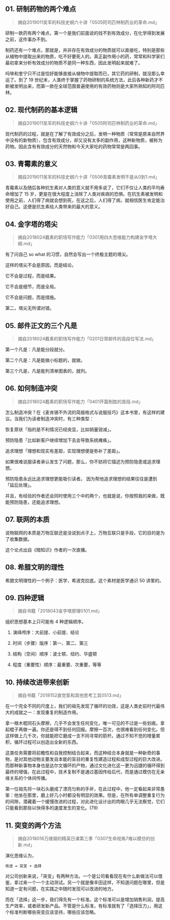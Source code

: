 ## 01. 研制药物的两个难点
> 摘自2019011吴军的科技史纲六十讲「0505阿司匹林制药业的革命.md」

研制一款药有两个难点，第一个是我们前面说的找不到有效成分，在化学得到发展之前，这件事办不到。

制药还有一个难点，那就是，并非存在有效成分的物质就可以直接吃，特别是那些从植物中提取出来的物质，吃不好要死人的。真正副作用小的药，常常和科学家们最初拿来分析有效成分的物质不是同一种东西，因此发明起来就难了。

吗啡和奎宁只不过是恰好能够直接从植物中提取而已，其它药的研制，就没那么幸运了。到了 19 世纪末，人类终于掌握了药物研制的系统方法，此后各种新药才不断被发明出来，而第一款在全球范围普遍使用的有效药物则是大家所熟知的阿司匹林。

## 02. 现代制药的基本逻辑
> 摘自2019011吴军的科技史纲六十讲「0505阿司匹林制药业的革命.md」

现代制药的过程，就是在了解了有效成分之后，发明一种物质（常常是原来自然界中没有的新物质），包含有效成分，却又没有太多的副作用，这种新物质，被称为药物。因此含有有效成分的天然物和今天大家吃的药物常常是两回事。

## 03. 青霉素的意义
> 摘自2019011吴军的科技史纲六十讲「0506青霉素发明不是从0到1.md」

青霉素以及随后各种抗生素对人类的意义就不用多说了，它们不仅让人类的平均寿命增加了 15 岁，更是在很大程度上消除了人类对疾病的恐惧。在抗生素被发明和使用之前，人们得了病就会想到死，在这之后，人们得了病，就相信医生肯定能治好自己。这便是抗生素给人类带来的最大的意义。

## 04. 金字塔的塔尖
> 摘自2018024戴素的职场写作能力「0301用四大思维能力构建金字塔大纲.md」

有了问自己 so what 的习惯，自然会写出一个终极主题的塔尖。

这样的塔尖不会是原因，而是结论。

它不会是过程，而是结果。

它不会是细节，而是全局。

它不会是问题，而是措施。

第二，塔尖无所谓对错。

## 05. 邮件正文的三个凡是
> 摘自2018024戴素的职场写作能力「0201日常邮件的高段位写法.md」

第一个凡是：凡是能分段就分。

第二个凡是：凡是能做小标题的，就做。

第三个凡是，凡是能列清单图表的，就列。

## 06. 如何制造冲突
> 摘自2018024戴素的职场写作能力「0401开篇制胜的首段.md」

怎么制造冲突？在《麦肯锡不外流的简报格式与说服技巧》这本书里，有这样的建议。当我们为读者制造冲突时，有三种类型：

恢复原状「指的是不利情况已经突显，比如销量锐减」。

预防隐患「比如新客户继续增加下去会导致系统瘫痪」。

追求理想「理想和现实有差距，实现理想便是弥补了差距」。

如果很难说服读者承认发生了问题，那么，你不妨将它描述为预防隐患或追求理想。

预防隐患永远比追求理想更能吸引读者。 因为帮他追求理想的结果往往是遭到「延后处理」。

并且，有经验的作者还会同时使用三个中的两个，也就是说，你按照我的来做，既能预防隐患，还能追求理想。

## 07. 联网的本质

说物联网的本质是万物互联还是没说到点子上，万物互联只是手段，它的目的是为了收集数据。

这个论点出自《暗知识》作者的一次直播。

## 08. 希腊文明的理性

希腊文明理性的一个例子：医学，希波克拉底。这个素材是医学通识 50 讲里的。

## 09. 四种逻辑
> 摘自书籍「2018043金字塔原理0101.md」

组织思想基本上只可能有 4 种逻辑顺序。

 1. 演绎颅序：大前提、小前提、结论

 2. 时间（步骤）版序：第一、第二、第三
 3. 结构（空间）顺序：波士顿、纽约、华盛顿
 4. 程度（重要性）顺序：最重要、次重要，等等

## 10. 持续改进带来创新
> 摘自书籍「2018152直觉泵和其他思考工具0513.md」

在一个完全不同的尺度上，我们的祖先发现了循环的功效，这是人类史前时代最伟大的成就之一：发现重复的制造作用。

拿一根木棍同石头摩擦，几乎不会发生任何变化，唯一可见的不过是一些划痕。拿起棍子再做一遍。你还是得不到任何回报。摩擦一百次，也很难看到任何变化。但这样做上几千次，你就能把它磨成一支不同寻常的箭杆。通过不知不觉的增量累积，循环过程可以创造出全新的东西。

这类任务需要将前瞻性和自我控制结合起来，而这种结合本身就是一种新奇的事物，是对其他动物主要发自本能的盲目的重复性建造过程和成型过程的巨大改进。而那种新事物本身也是达尔文循环的产物，通过文化进化这一更为迅捷的循环得到最终的增强，在此过程中，技术复制不是通过基因传给后代，而是通过模仿在无亲缘关系的个体间传播。

第一位祖先将一块石头磨成了漂亮匀称的手斧，在此过程中，他一定看起来非常愚笨：他坐在那里，磨上好几小时都没有明显的效果。但是，在所有单调整重复行为的间隙，潜藏着一个缓慢改进的过程，对此进化设计出的肉眼几乎无法察觉，它们只能看到那些以快得多的速度发生的变化。(79)

## 11. 突变的两个方法
> 摘自2018016万维钢的精英日课第三季「0307生命视角7难以模仿的创新.md」

演化思维认为，

	改进 = 突变 + 选择

对公司创新来说，「突变」有两种方法。一个是公司看看现在有什么新做法可以借鉴，拿过来一个一个主动测试。另一个就是像丰田这样，不知道问题在哪里，但是知道一定有问题，在实践之中随时发现可以改进的地方。

而在「选择」这一步，我们得先有一个标准。这个标准可以是增加销售利润，提高生产效率，或者研发新产品。不管是什么标准，有标准就有了「选择压力」，用这个标准判断哪些突变应该坚持，哪些应该忽略。

